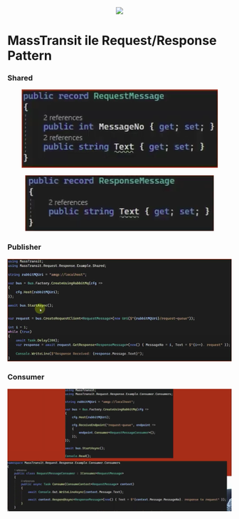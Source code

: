 </p>
<p  align="center">
<img  src="https://raw.githubusercontent.com/hasanyurdakul/RABBITMQ_NOTLARI/main/12/images/senderreceiver.png"  />
</p>

# MassTransit ile Request/Response Pattern

### Shared

<p  align="center">
<img  src="https://raw.githubusercontent.com/hasanyurdakul/RABBITMQ_NOTLARI/main/12/images/reqmessage.png"  />
</p>

<p  align="center">
<img  src="https://raw.githubusercontent.com/hasanyurdakul/RABBITMQ_NOTLARI/main/12/images/resmessage.png" />
</p>

### Publisher

<p  align="center">
<img  src="https://raw.githubusercontent.com/hasanyurdakul/RABBITMQ_NOTLARI/main/12/images/publisher.png" />
</p>

### Consumer

<p  align="center">
<img  src="https://raw.githubusercontent.com/hasanyurdakul/RABBITMQ_NOTLARI/main/12/images/consumer.png" />
</p>
